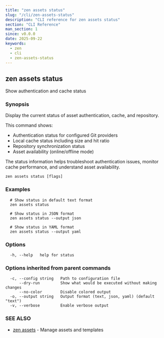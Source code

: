 ```yaml
---
title: "zen assets status"
slug: "/cli/zen-assets-status"
description: "CLI reference for zen assets status"
section: "CLI Reference"
man_section: 1
since: v0.0.0
date: 2025-09-22
keywords:
  - zen
  - cli
  - zen-assets-status
---
```


## zen assets status

Show authentication and cache status

### Synopsis

Display the current status of asset authentication, cache, and repository.

This command shows:
- Authentication status for configured Git providers
- Local cache status including size and hit ratio
- Repository synchronization status
- Asset availability (online/offline mode)

The status information helps troubleshoot authentication issues,
monitor cache performance, and understand asset availability.

```
zen assets status [flags]
```

### Examples

```
  # Show status in default text format
  zen assets status

  # Show status in JSON format
  zen assets status --output json

  # Show status in YAML format
  zen assets status --output yaml
```

### Options

```
  -h, --help   help for status
```

### Options inherited from parent commands

```
  -c, --config string   Path to configuration file
      --dry-run         Show what would be executed without making changes
      --no-color        Disable colored output
  -o, --output string   Output format (text, json, yaml) (default "text")
  -v, --verbose         Enable verbose output
```

### SEE ALSO

* [zen assets](zen-assets.md.md)	 - Manage assets and templates

